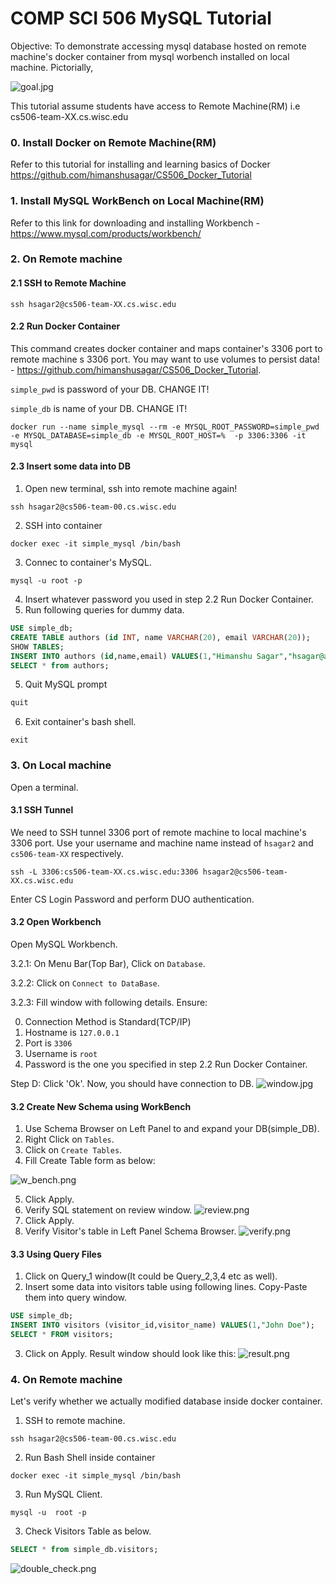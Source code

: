 # COMP SCI 506 MySQL Tutorial

Objective:
To demonstrate accessing mysql database hosted on remote machine's docker container from mysql worbench installed on local machine.
Pictorially,

![goal.jpg](images/goal.jpg)

This tutorial assume students have access to Remote Machine(RM) i.e cs506-team-XX.cs.wisc.edu

### 0. Install Docker on Remote Machine(RM)
Refer to this tutorial for installing and learning basics of Docker
https://github.com/himanshusagar/CS506_Docker_Tutorial

### 1. Install MySQL WorkBench on Local Machine(RM)
Refer to this link for downloading and installing Workbench - https://www.mysql.com/products/workbench/

### 2. On Remote machine
#### 2.1 SSH to Remote Machine
```shell
ssh hsagar2@cs506-team-XX.cs.wisc.edu
````
#### 2.2 Run Docker Container
This command creates docker container and maps container's 3306 port to remote machine
s 3306 port. You may want to use volumes to persist data! - https://github.com/himanshusagar/CS506_Docker_Tutorial.

`simple_pwd` is password of your DB. CHANGE IT!

`simple_db` is name of your DB. CHANGE IT!

```shell
docker run --name simple_mysql --rm -e MYSQL_ROOT_PASSWORD=simple_pwd -e MYSQL_DATABASE=simple_db -e MYSQL_ROOT_HOST=%  -p 3306:3306 -it mysql
```
#### 2.3 Insert some data into DB
1. Open new terminal, ssh into remote machine again!
```shell
ssh hsagar2@cs506-team-00.cs.wisc.edu
````
2. SSH into container
```shell
docker exec -it simple_mysql /bin/bash
```
3. Connec to container's MySQL.
```shell
mysql -u root -p
```
4. Insert whatever password you used in step  2.2 Run Docker Container.
5. Run following queries for dummy data.
```sql
USE simple_db;
CREATE TABLE authors (id INT, name VARCHAR(20), email VARCHAR(20));
SHOW TABLES;
INSERT INTO authors (id,name,email) VALUES(1,"Himanshu Sagar","hsagar@abc.def");
SELECT * from authors;
```
5. Quit MySQL prompt
```sql
quit
```
6. Exit container's bash shell.
```shell
exit
```

### 3. On Local machine
Open a terminal.
#### 3.1 SSH Tunnel 
We need to SSH tunnel 3306 port of remote machine to local machine's 3306 port.
Use your username and machine name instead of `hsagar2` and `cs506-team-XX` respectively.
```shell
ssh -L 3306:cs506-team-XX.cs.wisc.edu:3306 hsagar2@cs506-team-XX.cs.wisc.edu
```
Enter CS Login Password and perform DUO authentication.

#### 3.2 Open Workbench
Open MySQL Workbench.

3.2.1: On Menu Bar(Top Bar), Click on `Database`.

3.2.2: Click on `Connect to DataBase`. 

3.2.3: Fill window with following details. Ensure:

0. Connection Method is Standard(TCP/IP)
1. Hostname is `127.0.0.1`
2. Port is `3306`
3. Username is `root`
4. Password is the one you specified in step 2.2 Run Docker Container.

Step D: Click 'Ok'.
Now, you should have connection to DB.
![window.jpg](images/window.jpg)

#### 3.2 Create New Schema using WorkBench
1. Use Schema Browser on Left Panel to and expand your DB(simple_DB).
2. Right Click on `Tables`.
3. Click on `Create Tables`.
4. Fill Create Table form as below:

![w_bench.png](images/w_bench.png)

5. Click Apply.
6. Verify SQL statement on review window.
   ![review.png](images/review.png)
7. Click Apply.
8. Verify Visitor's table in Left Panel Schema Browser.
   ![verify.png](images/verify.png)

#### 3.3 Using Query Files
1. Click on Query_1 window(It could be Query_2,3,4 etc as well).
2. Insert some data into visitors table using following lines. Copy-Paste them into query window.
```sql
USE simple_db;
INSERT INTO visitors (visitor_id,visitor_name) VALUES(1,"John Doe");
SELECT * FROM visitors;
```
3. Click on Apply. Result window should look like this:
   ![result.png](images/result.png)


### 4. On Remote machine
Let's verify whether we actually modified database inside docker container.
1. SSH to remote machine. 
```shell
ssh hsagar2@cs506-team-00.cs.wisc.edu
````
2. Run Bash Shell inside container
```shell
docker exec -it simple_mysql /bin/bash
```
3. Run MySQL Client.
```shell
mysql -u  root -p
```
3. Check Visitors Table as below. 
```sql
SELECT * from simple_db.visitors;
```
![double_check.png](images/double_check.png)
